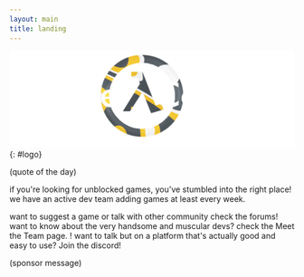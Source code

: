 ```yaml
---
layout: main
title: landing
---
```


![mesa logo](./roots/images/mesa.png){: #logo}

(quote of the day)

if you're looking for unblocked games, you've stumbled into the right place! we have an active dev team adding games at least every week.

want to suggest a game or talk with other community check the forums!
want to know about the very handsome and muscular devs? check the Meet the Team page. !
want to talk but on a platform that's actually good and easy to use? Join the discord!
<!---I fucking hate dolphins so much. They are fucking demons. They will rape and kill for sport without a second thought. "Oh I found a baby seals let me torture it to death then no eat it." Like wtf??? They are also drug addicts, some species of dolphin are immune to puffer fish venom and get high of it by intentionally getting stung over and over usually by hitting the fish with there nose hard eventually resulting in the pufferfish's death. They will use fish as Fleshlights and rape humans, resulting in the human needing to go to the hospital or dead. Granted a human being raped by a dolphin is rare but that dosn't excuse the fact that it happens. I hate seeing people treat them like fucking saints and wonderful creatures. That's like having a crush on a serial killer. Then sharks are made out to be fucking evil even though they kill less humans than vending machines. There are even species of sharks that act like dogs for example the lemon shark. The only sharks that really try to kill humans are bull sharks and tiger sharks. Dolphins are like if humans were aquatic and had no morals.--->

(sponsor message)
